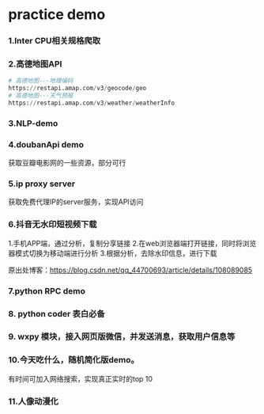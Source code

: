 

# practice demo

### 1.Inter CPU相关规格爬取 

### 2.高德地图API

```python
# 高德地图---地理编码
https://restapi.amap.com/v3/geocode/geo
# 高德地图---天气预报
https://restapi.amap.com/v3/weather/weatherInfo
```

### 3.NLP-demo


### 4.doubanApi demo
获取豆瓣电影网的一些资源，部分可行


### 5.ip proxy server
获取免费代理IP的server服务，实现API访问


### 6.抖音无水印短视频下载
1.手机APP端，通过分析，复制分享链接
2.在web浏览器端打开链接，同时将浏览器模式切换为移动端进行分析
3.根据分析，去除水印信息，进行下载

原出处博客：https://blog.csdn.net/qq_44700693/article/details/108089085

### 7.python RPC demo



### 8. python coder 表白必备


### 9. wxpy 模块，接入网页版微信，并发送消息，获取用户信息等

### 10.今天吃什么，随机简化版demo。

有时间可加入网络搜索，实现真正实时的top 10


### 11.人像动漫化